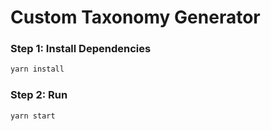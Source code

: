# Custom Taxonomy Generator

### Step 1: Install Dependencies
```javascript
yarn install
```

### Step 2: Run
```javascript
yarn start
```